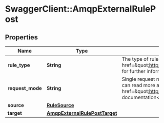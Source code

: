# SwaggerClient::AmqpExternalRulePost

## Properties
Name | Type | Description | Notes
------------ | ------------- | ------------- | -------------
**rule_type** | **String** | The type of rule. In this case AMQP external (using Firehose). See the &lt;a href&#x3D;\&quot;https://ably.com/documentation/general/firehose\&quot;&gt;documentation&lt;/a&gt; for further information. | 
**request_mode** | **String** | Single request mode sends each event separately to the endpoint specified by the rule. You can read more about single request mode events in the &lt;a href&#x3D;\&quot;https://ably.com/documentation/general/events#batching\&quot;&gt;Ably documentation&lt;/a&gt;. | 
**source** | [**RuleSource**](RuleSource.md) |  | 
**target** | [**AmqpExternalRulePostTarget**](AmqpExternalRulePostTarget.md) |  | 

